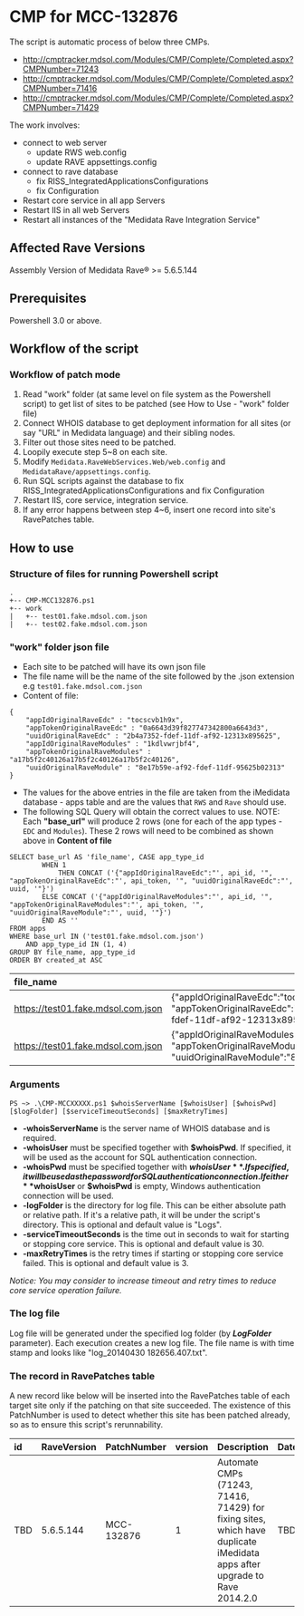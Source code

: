 # CMP for MCC-132876
The script is automatic process of below three CMPs.

- http://cmptracker.mdsol.com/Modules/CMP/Complete/Completed.aspx?CMPNumber=71243
- http://cmptracker.mdsol.com/Modules/CMP/Complete/Completed.aspx?CMPNumber=71416
- http://cmptracker.mdsol.com/Modules/CMP/Complete/Completed.aspx?CMPNumber=71429

The work involves:
- connect to web server
    * update RWS web.config
    * update RAVE appsettings.config
- connect to rave database
    * fix RISS_IntegratedApplicationsConfigurations
    * fix Configuration
- Restart core service in all app Servers 
- Restart IIS in all web Servers 
- Restart all instances of the "Medidata Rave Integration Service"

## Affected Rave Versions
Assembly Version of Medidata Rave® >= 5.6.5.144

## Prerequisites
Powershell 3.0 or above.

## Workflow of the script

### Workflow of patch mode
1. Read "work" folder (at same level on file system as the Powershell script) to get list of sites to be patched (see How to Use - "work" folder file)
2. Connect WHOIS database to get deployment information for all sites (or say "URL" in Medidata language) and their sibling nodes.
3. Filter out those sites need to be patched.
4. Loopily execute step 5~8 on each site.
5.    Modify `Medidata.RaveWebServices.Web/web.config` and `MedidataRave/appsettings.config`.
6.    Run SQL scripts against the database to fix RISS_IntegratedApplicationsConfigurations and fix Configuration
7.    Restart IIS, core service, integration service.
8.    If any error happens between step 4~6, insert one record into site's RavePatches table.


## How to use

### Structure of files for running Powershell script
```
.
+-- CMP-MCC132876.ps1 
+-- work
|   +-- test01.fake.mdsol.com.json
|   +-- test02.fake.mdsol.com.json
```

### "work" folder json file
- Each site to be patched will have its own json file 
- The file name will be the name of the site followed by the .json extension e.g `test01.fake.mdsol.com.json`
- Content of file:
```
{
	"appIdOriginalRaveEdc" : "tocscvb1h9x",
	"appTokenOriginalRaveEdc" : "0a6643d39f827747342800a6643d3",
	"uuidOriginalRaveEdc" : "2b4a7352-fdef-11df-af92-12313x895625",
	"appIdOriginalRaveModules" : "1kdlvwrjbf4",
	"appTokenOriginalRaveModules" : "a17b5f2c40126a17b5f2c40126a17b5f2c40126",
	"uuidOriginalRaveModule" : "8e17b59e-af92-fdef-11df-95625b02313"
}
```
- The values for the above entries in the file are taken from the iMedidata database - apps table and are the values that `RWS` and `Rave` should use.
- The following SQL Query will obtain the correct values to use. NOTE: Each **"base_url"** will produce 2 rows (one for each of the app types - `EDC` and `Modules`). These 2 rows will need to be combined as shown above in **Content of file**
```
SELECT base_url AS 'file_name', CASE app_type_id
		WHEN 1
			THEN CONCAT ('{"appIdOriginalRaveEdc":"', api_id, '", "appTokenOriginalRaveEdc":"', api_token, '", "uuidOriginalRaveEdc":"', uuid, '"}')
		ELSE CONCAT ('{"appIdOriginalRaveModules":"', api_id, '", "appTokenOriginalRaveModules":"', api_token, '", "uuidOriginalRaveModule":"', uuid, '"}')
		END AS ''
FROM apps
WHERE base_url IN ('test01.fake.mdsol.com.json')
	AND app_type_id IN (1, 4)
GROUP BY file_name, app_type_id
ORDER BY created_at ASC
```
| file_name|		|
|:---|:----------	|
| https://test01.fake.mdsol.com.json|	{"appIdOriginalRaveEdc":"tocscvb1h9x", "appTokenOriginalRaveEdc":"0a6643d39f827747342800a6643d3", "2b4a7352-fdef-11df-af92-12313x895625"}	|
| https://test01.fake.mdsol.com.json|	{"appIdOriginalRaveModules":"1kdlvwrjbf4", "appTokenOriginalRaveModules":"a17b5f2c40126a17b5f2c40126a17b5f2c40126", "uuidOriginalRaveModule":"8e17b59e-af92-fdef-11df-95625b02313"}	|

### Arguments

```
PS ~> .\CMP-MCCXXXXX.ps1 $whoisServerName [$whoisUser] [$whoisPwd] [$logFolder] [$serviceTimeoutSeconds] [$maxRetryTimes]
```

- **-whoisServerName** is the server name of WHOIS database and is required.
- **-whoisUser** must be specified together with **$whoisPwd**. If specified, it will be used as the account for SQL authentication connection.
- **-whoisPwd** must be specified together with **$whoisUser**. If specified, it will be used as the password for SQL authentication connection. If either **$whoisUser** or **$whoisPwd** is empty, Windows authentication connection will be used.
- **-logFolder** is the directory for log file. This can be either absolute path or relative path. If it's a relative path, it will be under the script's directory. This is optional and default value is "Logs".
- **-serviceTimeoutSeconds** is the time out in seconds to wait for starting or stopping core service. This is optional and default value is 30.
- **-maxRetryTimes** is the retry times if starting or stopping core service failed. This is optional and default value is 3.

*Notice: You may consider to increase timeout and retry times to reduce core service operation failure.*


### The log file
Log file will be generated under the specified log folder (by **$LogFolder$** parameter). Each execution creates a new log file. The file name is with time stamp and looks like "log_20140430 182656.407.txt". 


### The record in RavePatches table
A new record like below will be inserted into the RavePatches table of each target site only if the patching on that site succeeded. The existence of this PatchNumber is used to detect whether this site has been patched already, so as to ensure this script's rerunnability.

| id|	RaveVersion	|PatchNumber	|version	|Description	|DateApplied	|AppliedBy	|AppliedFrom	|Active	|AppServers	|WebServers	|Viewers	|BatchUploader	|NonSqlRun|
|:---|:----------	|:-----------	|:-------	|:------------	|:------------	|-------	|-----------	|----	|--------	|-------	|-------	|-------	|-------|
| TBD|	5.6.5.144	|MCC-132876	|1	| Automate CMPs (71243, 71416, 71429) for fixing sites, which have duplicate iMedidata apps after upgrade to Rave 2014.2.0	|TBD|NULL|	NULL	|1	|NULL	|NULL|	NULL|	NULL|	NULL|
